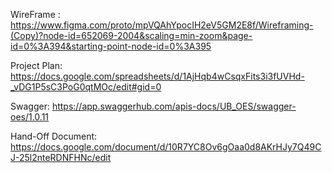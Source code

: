 WireFrame : https://www.figma.com/proto/mpVQAhYpocIH2eV5GM2E8f/Wireframing-(Copy)?node-id=652069-2004&scaling=min-zoom&page-id=0%3A394&starting-point-node-id=0%3A395

Project Plan: https://docs.google.com/spreadsheets/d/1AjHqb4wCsqxFits3i3fUVHd-_vDG1P5sC3PoG0qtMOc/edit#gid=0

Swagger: https://app.swaggerhub.com/apis-docs/UB_OES/swagger-oes/1.0.11

Hand-Off Document: https://docs.google.com/document/d/10R7YC8Ov6gOaa0d8AKrHJy7Q49CJ-25l2nteRDNFHNc/edit
